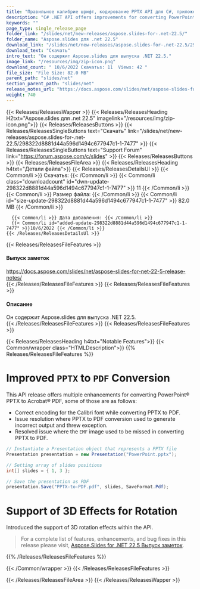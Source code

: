 ```yaml
---
title: "Правильное калибрие шрифт, кодирование PPTX API для C#, приложения ASP.NET"
description: "C# .NET API offers improvements for converting PowerPoint® to PDF; e.g. correct Calibri font encoding in PPTX to PDF conversion,  supports 3D rotation effects."
keywords: ""
page_type: single_release_page
folder_link: "/slides/net/new-releases/aspose.slides-for-.net-22.5/"
folder_name: "Aspose.slides для .net 22.5"
download_link: "/slides/net/new-releases/aspose.slides-for-.net-22.5/298322d8881d44a596d1494c677947c1-1-7477"
download_text: "Скачать"
intro_text: "Он содержит Aspose.slides для выпуска .NET 22.5."
image_link: "/resources/img/zip-icon.png"
download_count: " 10/6/2022 Скачатьs: 11  Views: 42 "
file_size: "File Size: 82.0 MB"
parent_path: "slides/net"
section_parent_path: "slides/net"
release_notes_url: "https://docs.aspose.com/slides/net/aspose-slides-for-net-22-5-release-notes/"
weight: 740
---
```


{{< Releases/ReleasesWapper >}}
  {{< Releases/ReleasesHeading H2txt="Aspose.slides для .net 22.5" imagelink="/resources/img/zip-icon.png">}}
  {{< Releases/ReleasesButtons >}}
    {{< Releases/ReleasesSingleButtons text="Скачать" link="/slides/net/new-releases/aspose.slides-for-.net-22.5/298322d8881d44a596d1494c677947c1-1-7477" >}}
    {{< Releases/ReleasesSingleButtons text="Support Forum" link="https://forum.aspose.com/c/slides" >}}
  {{< Releases/ReleasesButtons >}}
  {{< Releases/ReleasesFileArea >}}
    {{< Releases/ReleasesHeading h4txt="Детали файла">}}
    {{< Releases/ReleasesDetailsUl >}}
      {{< Common/li >}} Скачатьs: {{< /Common/li >}}
      {{< Common/li class="downloadcount" id="dwn-update-298322d8881d44a596d1494c677947c1-1-7477" >}} 11 {{< /Common/li >}}
      {{< Common/li >}} Размер файла: {{< /Common/li >}}
      {{< Common/li id="size-update-298322d8881d44a596d1494c677947c1-1-7477" >}} 82.0 MB {{< /Common/li >}}

      {{< Common/li >}} Дата добавления: {{< /Common/li >}}
      {{< Common/li id="added-update-298322d8881d44a596d1494c677947c1-1-7477" >}}10/6/2022 {{< /Common/li >}}
    {{< /Releases/ReleasesDetailsUl >}}

  {{< Releases/ReleasesFileFeatures >}}
      <h4>Выпуск заметок</h4><div><a href='https://docs.aspose.com/slides/net/aspose-slides-for-net-22-5-release-notes/'>https://docs.aspose.com/slides/net/aspose-slides-for-net-22-5-release-notes/</a></div>
  {{< /Releases/ReleasesFileFeatures >}}
  {{< Releases/ReleasesFileFeatures >}}
      <h4>Описание</h4><div class="HTMLDescription">Он содержит Aspose.slides для выпуска .NET 22.5.</div>
  {{< /Releases/ReleasesFileFeatures >}}
{{< Releases/ReleasesFileFeatures >}}

{{< Releases/ReleasesHeading h4txt="Notable Features">}}
{{< Common/wrapper class="HTMLDescription">}}
{{% Releases/ReleasesFileFeatures %}}

# Improved `PPTX` to `PDF` Conversion

This API release offers multiple enhancements for converting PowerPoint&reg; PPTX to Acrobat&reg; PDF, some of those are as follows:

- Correct encoding for the Calibri font while converting PPTX to PDF.
- Issue resolution where PPTX to PDF conversion used to generate incorrect output and threw exception.
- Resolved issue where the `EMF` image used to be missed in converting PPTX to PDF.

```csharp
// Instantiate a Presentation object that represents a PPTX file
Presentation presentation = new Presentation("PowerPoint.pptx");

// Setting array of slides positions
int[] slides = { 1, 3 };

// Save the presentation as PDF
presentation.Save("PPTX-to-PDF.pdf", slides, SaveFormat.Pdf);
```

# Support of 3D Effects for Rotation

Introduced the support of 3D rotation effects within the API.

> For a complete list of features, enhancements, and bug fixes in this release please visit, [Aspose.Slides for .NET 22.5 Выпуск заметок](https://docs.aspose.com/slides/net/aspose-slides-for-net-22-5-release-notes/).

{{% /Releases/ReleasesFileFeatures %}}

{{< /Common/wrapper >}}
{{< /Releases/ReleasesFileFeatures >}}

{{< /Releases/ReleasesFileArea >}}
{{< /Releases/ReleasesWapper >}}
